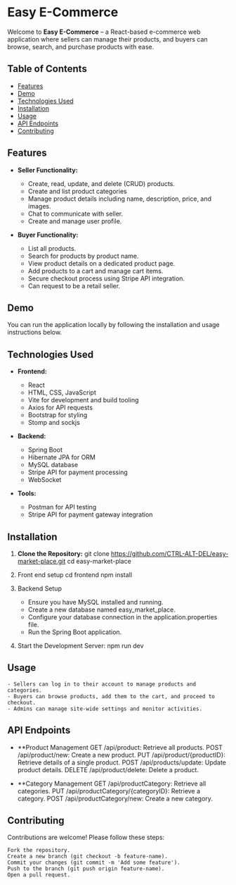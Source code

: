 # Easy E-Commerce

Welcome to **Easy E-Commerce** – a React-based e-commerce web application where sellers can manage their products, and buyers can browse, search, and purchase products with ease.

## Table of Contents

- [Features](#features)
- [Demo](#demo)
- [Technologies Used](#technologies-used)
- [Installation](#installation)
- [Usage](#usage)
- [API Endpoints](#api-endpoints)
- [Contributing](#contributing)

## Features

- **Seller Functionality:**
  - Create, read, update, and delete (CRUD) products.
  - Create and list product categories
  - Manage product details including name, description, price, and images.
  - Chat to communicate with seller.
  - Create and manage user profile.
  
- **Buyer Functionality:**
  - List all products.
  - Search for products by product name.
  - View product details on a dedicated product page.
  - Add products to a cart and manage cart items.
  - Secure checkout process using Stripe API integration.
  - Can request to be a retail seller.


## Demo

You can run the application locally by following the installation and usage instructions below.

## Technologies Used

- **Frontend:**
  - React
  - HTML, CSS, JavaScript
  - Vite for development and build tooling
  - Axios for API requests
  - Bootstrap for styling
  - Stomp and sockjs
  
- **Backend:**
  - Spring Boot
  - Hibernate JPA for ORM
  - MySQL database
  - Stripe API for payment processing
  - WebSocket

- **Tools:**
  - Postman for API testing
  - Stripe API for payment gateway integration

## Installation

1. **Clone the Repository:**
   git clone https://github.com/CTRL-ALT-DEL/easy-market-place.git
   cd easy-market-place

2. Front end setup
   cd frontend
   npm install

3. Backend Setup
    - Ensure you have MySQL installed and running.
    - Create a new database named easy_market_place.
    - Configure your database connection in the application.properties file.
    - Run the Spring Boot application.

4. Start the Development Server:
     npm run dev

## Usage
    - Sellers can log in to their account to manage products and categories.
    - Buyers can browse products, add them to the cart, and proceed to checkout.
    - Admins can manage site-wide settings and monitor activities.

## API Endpoints
- **Product Management
GET /api/product: Retrieve all products.
POST /api/product/new: Create a new product.
PUT /api/product/{productID}: Retrieve details of a single product.
POST /api/products/update: Update product details.
DELETE /api/product/delete: Delete a product.

- **Category Management
GET /api/productCategory: Retrieve all categories.
PUT /api/productCategory/{categoryID}: Retrieve a category.
POST /api/productCategory/new: Create a new category.

## Contributing
Contributions are welcome! Please follow these steps:

    Fork the repository.
    Create a new branch (git checkout -b feature-name).
    Commit your changes (git commit -m 'Add some feature').
    Push to the branch (git push origin feature-name).
    Open a pull request.
 
